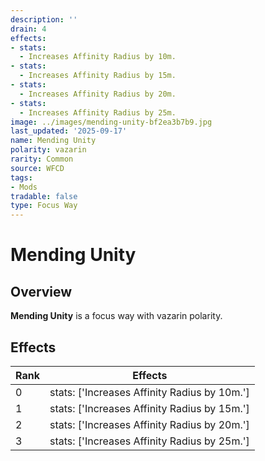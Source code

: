 ```yaml
---
description: ''
drain: 4
effects:
- stats:
  - Increases Affinity Radius by 10m.
- stats:
  - Increases Affinity Radius by 15m.
- stats:
  - Increases Affinity Radius by 20m.
- stats:
  - Increases Affinity Radius by 25m.
image: ../images/mending-unity-bf2ea3b7b9.jpg
last_updated: '2025-09-17'
name: Mending Unity
polarity: vazarin
rarity: Common
source: WFCD
tags:
- Mods
tradable: false
type: Focus Way
---
```


# Mending Unity

## Overview

**Mending Unity** is a focus way with vazarin polarity.

## Effects

| Rank | Effects |
|------|----------|
| 0 | stats: ['Increases Affinity Radius by 10m.'] |
| 1 | stats: ['Increases Affinity Radius by 15m.'] |
| 2 | stats: ['Increases Affinity Radius by 20m.'] |
| 3 | stats: ['Increases Affinity Radius by 25m.'] |

